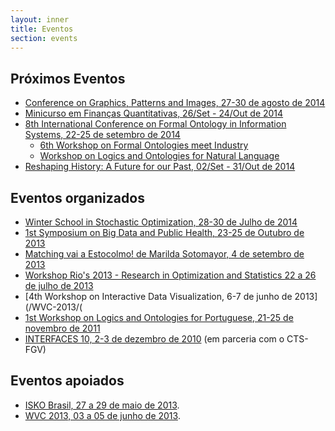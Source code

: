 ```yaml
---
layout: inner
title: Eventos
section: events
---
```


## Próximos Eventos

- [Conference on Graphics, Patterns and Images, 27-30 de agosto de 2014](/sibgrapi-2014/)
- [Minicurso em Finanças Quantitativas, 26/Set - 24/Out de 2014](/blog/2014/07/07/minicurso-financas-quantitativas.html) 
- [8th International Conference on Formal Ontology in Information Systems, 22-25 de setembro de 2014](http://fois2014.inf.ufes.br/)
  - [6th Workshop on Formal Ontologies meet Industry](/fomi-2014/)
  - [Workshop on Logics and Ontologies for Natural Language](/logonto-2014/)
- [Reshaping History: A Future for our Past, 02/Set - 31/Out de 2014](/RHR-2014/)

## Eventos organizados

- [Winter School in Stochastic Optimization, 28-30 de Julho de 2014](https://wsso.emap.fgv.br)
- [1st Symposium on Big Data and Public Health, 23-25 de Outubro de 2013](/BDPH2013/)
- [Matching vai a Estocolmo! de Marilda Sotomayor, 4 de setembro de 2013](/blog/2013/09/04/palestra-matching.html)
- [Workshop Rio's 2013 - Research in Optimization and Statistics 22 a 26 de julho de 2013](/blog/2013/07/15/RIOs.html)
- [4th Workshop on Interactive Data Visualization, 6-7 de junho de 2013](/WVC-2013/(
- [1st Workshop on Logics and Ontologies for Portuguese, 21-25 de novembro de 2011](/NLP-2011/)
- [INTERFACES 10, 2-3 de dezembro de 2010](http://direitorio.fgv.br/cts/interfaces10) (em parceria com o CTS-FGV)

## Eventos apoiados

- <a href="http://isko-brasil.org.br/" target="_blank">ISKO Brasil, 27 a 29 de maio de 2013</a>.
- <a href="http://www2.ic.uff.br/~wvc2013/" target="_blank">WVC 2013, 03 a 05 de junho de 2013</a>.
